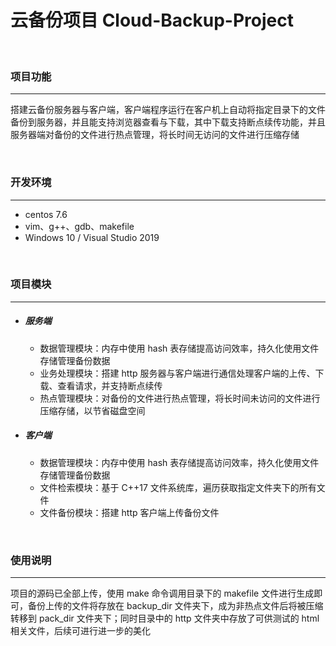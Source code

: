 # 云备份项目 Cloud-Backup-Project

<br/>

### 项目功能

---

搭建云备份服务器与客户端，客户端程序运行在客户机上自动将指定目录下的文件备份到服务器，并且能支持浏览器查看与下载，其中下载支持断点续传功能，并且服务器端对备份的文件进行热点管理，将长时间无访问的文件进行压缩存储

<br/>

### 开发环境

---

- centos 7.6
- vim、g++、gdb、makefile
- Windows 10 / Visual Studio 2019

<br/>

### 项目模块

---

- ##### 服务端

  - 数据管理模块：内存中使用 hash 表存储提高访问效率，持久化使用文件存储管理备份数据
  - 业务处理模块：搭建 http 服务器与客户端进行通信处理客户端的上传、下载、查看请求，并支持断点续传
  - 热点管理模块：对备份的文件进行热点管理，将长时间未访问的文件进行压缩存储，以节省磁盘空间

- ##### 客户端

  - 数据管理模块：内存中使用 hash 表存储提高访问效率，持久化使用文件存储管理备份数据
  - 文件检索模块：基于 C++17 文件系统库，遍历获取指定文件夹下的所有文件
  - 文件备份模块：搭建 http 客户端上传备份文件

<br/>

### 使用说明

---

项目的源码已全部上传，使用 make 命令调用目录下的 makefile 文件进行生成即可，备份上传的文件将存放在 backup_dir 文件夹下，成为非热点文件后将被压缩转移到 pack_dir 文件夹下；同时目录中的 http 文件夹中存放了可供测试的 html 相关文件，后续可进行进一步的美化
